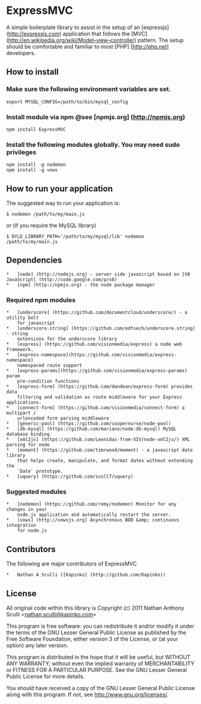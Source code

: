 

ExpressMVC
==========

A simple boilerplate library to assist in the setup of an 
[expressjs] (http://expressjs.com) application that follows the [MVC]
(http://en.wikipedia.org/wiki/Model–view–controller) pattern.  The setup should
be comfortable and familiar to most [PHP] [http://php.net] developers.

How to install
--------------

### Make sure the following environment variables are set.

    export MYSQL_CONFIG=/path/to/bin/mysql_config

### Install module via npm @see [npmjs.org] (http://npmjs.org)

    npm install ExpressMVC

### Install the following modules globally. You may need sudo privileges

    npm install -g nodemon
    npm install -g vows

How to run your application
---------------------------

The suggested way to run your application is:

    $ nodemon /path/to/my/main.js

or (if you require the MySQL library)

    $ DYLD_LIBRARY_PATH='/path/to/my/mysql/lib' nodemon /path/to/my/main.js

Dependencies
------------


    *   [node] (http://nodejs.org) - server side javascript based on [V8 JavaScript] (http://code.google.com/p/v8)
    *   [npm] (http://npmjs.org) - the node package manager

### Required npm modules

    *   [underscore] (https://github.com/documentcloud/underscore/) - a utility belt
        for javascript
    *   [underscore.string] (https://github.com/edtsech/underscore.string)  - string
        extensions for the underscore library
    *   [express] (https://github.com/visionmedia/express) a node web framework.
    *   [express-namespace](https://github.com/visionmedia/express-namespace) 
        namespaced route support
    *   [express-params](https://github.com/visionmedia/express-params) param 
        pre-condition functions
    *   [express-form] (https://github.com/dandean/express-form) provides data
        filtering and validation as route middleware for your Express applications.
    *   [connect-form] (https://github.com/visionmedia/connect-form) a multipart /
        urlencoded form parsing middleware
    *   [generic-pool] (https://github.com/coopernurse/node-pool)
    *   [db-mysql] (https://github.com/mariano/node-db-mysql) MySQL database binding
    *   [xml2js] (https://github.com/Leonidas-from-XIV/node-xml2js/) XML parsing for node
    *   [moment] (https://github.com/timrwood/moment) - a javascript date library 
        that helps create, manipulate, and format dates without extending the 
        `Date` prototype.
    *   [uquery] (https://github.com/scull7/uquery)

### Suggested modules

    *   [nodemon] (https://github.com/remy/nodemon) Monitor for any changes in your
        node.js application and automatically restart the server.
    *   [vows] (http://vowsjs.org] Asynchronous BDD &amp; continuous integration 
        for node.js



Contributors
------------

The following are major contributors of ExpressMVC

    *   Nathan A Sculli ([Kapinko] (http://github.com/Kapinko))


License
-------

All original code within this library is
Copyright (c) 2011 Nathan Anthony Sculli &lt;nathan.sculli@kapinko.com&gt;

This program is free software: you can redistribute it and/or modify
it under the terms of the GNU Lesser General Public License as published by
the Free Software Foundation, either version 3 of the License, or
(at your option) any later version.

This program is distributed in the hope that it will be useful,
but WITHOUT ANY WARRANTY; without even the implied warranty of
MERCHANTABILITY or FITNESS FOR A PARTICULAR PURPOSE.  See the
GNU Lesser General Public License for more details.

You should have received a copy of the GNU Lesser General Public License
along with this program.  If not, see <http://www.gnu.org/licenses/>.
